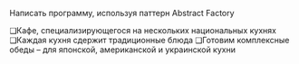 Написать программу, используя паттерн Abstract Factory

❑Кафе, специализирующегося на нескольких национальных кухнях
❑Каждая кухня сдержит традиционные блюда
❑Готовим комплексные обеды – для японской, американской и украинской кухни